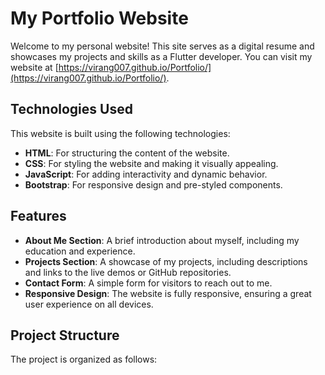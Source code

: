 # My Portfolio Website

Welcome to my personal website! This site serves as a digital resume and showcases my projects and skills as a Flutter developer. You can visit my website at [https://virang007.github.io/Portfolio/](https://virang007.github.io/Portfolio/).

## Technologies Used

This website is built using the following technologies:

- **HTML**: For structuring the content of the website.
- **CSS**: For styling the website and making it visually appealing.
- **JavaScript**: For adding interactivity and dynamic behavior.
- **Bootstrap**: For responsive design and pre-styled components.

## Features

- **About Me Section**: A brief introduction about myself, including my education and experience.
- **Projects Section**: A showcase of my projects, including descriptions and links to the live demos or GitHub repositories.
- **Contact Form**: A simple form for visitors to reach out to me.
- **Responsive Design**: The website is fully responsive, ensuring a great user experience on all devices.

## Project Structure

The project is organized as follows:

